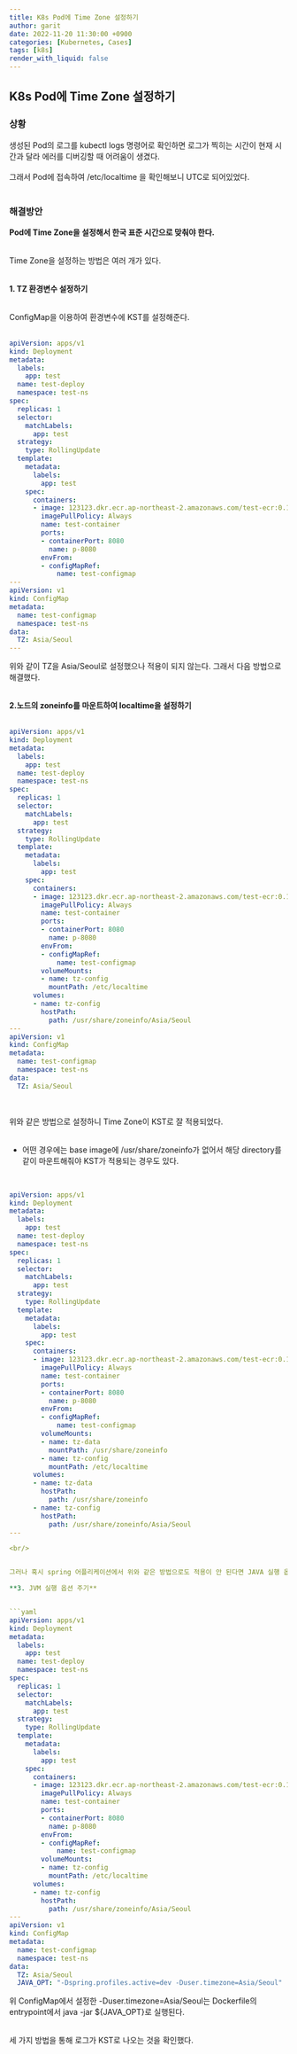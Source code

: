 ```yaml
---
title: K8s Pod에 Time Zone 설정하기
author: garit
date: 2022-11-20 11:30:00 +0900
categories: [Kubernetes, Cases]
tags: [k8s]
render_with_liquid: false
---
```


## K8s Pod에 Time Zone 설정하기

### 상황
생성된 Pod의 로그를 kubectl logs 명령어로 확인하면 로그가 찍히는 시간이 현재 시간과 달라 에러를 디버깅할 때 어려움이 생겼다.  
<br/>
그래서 Pod에 접속하여 /etc/localtime 을 확인해보니 UTC로 되어있었다.  
<br/>

### 해결방안

**Pod에 Time Zone을 설정해서 한국 표준 시간으로 맞춰야 한다.**    
<br/>

Time Zone을 설정하는 방법은 여러 개가 있다.  
<br/>

**1. TZ 환경변수 설정하기**  
<br/>

ConfigMap을 이용하여 환경변수에 KST를 설정해준다.  
<br/>

```yaml
apiVersion: apps/v1
kind: Deployment
metadata:
  labels:
    app: test
  name: test-deploy
  namespace: test-ns
spec:
  replicas: 1
  selector:
    matchLabels:
      app: test
  strategy:
    type: RollingUpdate
  template:
    metadata:
      labels:
        app: test
    spec:
      containers:
      - image: 123123.dkr.ecr.ap-northeast-2.amazonaws.com/test-ecr:0.1.2
        imagePullPolicy: Always
        name: test-container
        ports:
        - containerPort: 8080
          name: p-8080
        envFrom:
        - configMapRef:
            name: test-configmap
---
apiVersion: v1
kind: ConfigMap
metadata:
  name: test-configmap
  namespace: test-ns
data:
  TZ: Asia/Seoul
---
```

위와 같이 TZ을 Asia/Seoul로 설정했으나 적용이 되지 않는다. 그래서 다음 방법으로 해결했다.  
<br/>

**2.노드의 zoneinfo를 마운트하여 localtime을 설정하기**  
<br/>

```yaml
apiVersion: apps/v1
kind: Deployment
metadata:
  labels:
    app: test
  name: test-deploy
  namespace: test-ns
spec:
  replicas: 1
  selector:
    matchLabels:
      app: test
  strategy:
    type: RollingUpdate
  template:
    metadata:
      labels:
        app: test
    spec:
      containers:
      - image: 123123.dkr.ecr.ap-northeast-2.amazonaws.com/test-ecr:0.1.2
        imagePullPolicy: Always
        name: test-container
        ports:
        - containerPort: 8080
          name: p-8080
        envFrom:
        - configMapRef:
            name: test-configmap
        volumeMounts:
        - name: tz-config
          mountPath: /etc/localtime
      volumes:
      - name: tz-config
        hostPath:
          path: /usr/share/zoneinfo/Asia/Seoul
---
apiVersion: v1
kind: ConfigMap
metadata:
  name: test-configmap
  namespace: test-ns
data:
  TZ: Asia/Seoul
```
<br/>

위와 같은 방법으로 설정하니 Time Zone이 KST로 잘 적용되었다.  
<br/>

- 어떤 경우에는 base image에 /usr/share/zoneinfo가 없어서 해당 directory를 같이 마운트해줘야 KST가 적용되는 경우도 있다.  
<br/>

```yaml
apiVersion: apps/v1
kind: Deployment
metadata:
  labels:
    app: test
  name: test-deploy
  namespace: test-ns
spec:
  replicas: 1
  selector:
    matchLabels:
      app: test
  strategy:
    type: RollingUpdate
  template:
    metadata:
      labels:
        app: test
    spec:
      containers:
      - image: 123123.dkr.ecr.ap-northeast-2.amazonaws.com/test-ecr:0.1.2
        imagePullPolicy: Always
        name: test-container
        ports:
        - containerPort: 8080
          name: p-8080
        envFrom:
        - configMapRef:
            name: test-configmap
        volumeMounts:
        - name: tz-data
          mountPath: /usr/share/zoneinfo
        - name: tz-config
          mountPath: /etc/localtime		  
      volumes:
      - name: tz-data
        hostPath:
          path: /usr/share/zoneinfo
      - name: tz-config
        hostPath:
          path: /usr/share/zoneinfo/Asia/Seoul		  
---

<br/>


그러나 혹시 spring 어플리케이션에서 위와 같은 방법으로도 적용이 안 된다면 JAVA 실행 옵션에 아래와 같이 설정해보자.

**3. JVM 실행 옵션 주기**


```yaml
apiVersion: apps/v1
kind: Deployment
metadata:
  labels:
    app: test
  name: test-deploy
  namespace: test-ns
spec:
  replicas: 1
  selector:
    matchLabels:
      app: test
  strategy:
    type: RollingUpdate
  template:
    metadata:
      labels:
        app: test
    spec:
      containers:
      - image: 123123.dkr.ecr.ap-northeast-2.amazonaws.com/test-ecr:0.1.1
        imagePullPolicy: Always
        name: test-container
        ports:
        - containerPort: 8080
          name: p-8080
        envFrom:
        - configMapRef:
            name: test-configmap
        volumeMounts:
        - name: tz-config
          mountPath: /etc/localtime
      volumes:
      - name: tz-config
        hostPath:
          path: /usr/share/zoneinfo/Asia/Seoul
---
apiVersion: v1
kind: ConfigMap
metadata:
  name: test-configmap
  namespace: test-ns
data:
  TZ: Asia/Seoul
  JAVA_OPT: "-Dspring.profiles.active=dev -Duser.timezone=Asia/Seoul"
```

위 ConfigMap에서 설정한 -Duser.timezone=Asia/Seoul는 Dockerfile의 entrypoint에서 java -jar ${JAVA_OPT}로 실행된다.  
<br/>

세 가지 방법을 통해 로그가 KST로 나오는 것을 확인했다.  

